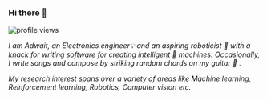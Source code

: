 ### Hi there 👋

![profile views](https://komarev.com/ghpvc/?username=addy1997)

_I am Adwait, an Electronics engineer💡 and an aspiring roboticist 🤖 with a knack for writing software for creating intelligent 🦾 machines._
_Occasionally, I write songs and compose by striking random chords on my guitar 🎸 ._

_My research interest spans over a variety of areas like Machine learning, Reinforcement learning, Robotics, Computer vision etc._




